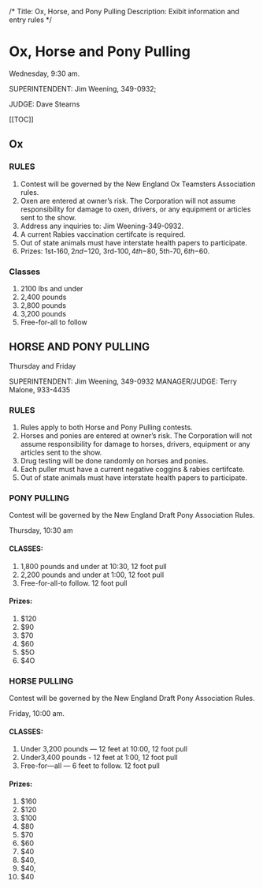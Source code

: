 /*
Title: Ox, Horse, and Pony Pulling
Description: Exibit information and entry rules
*/

# Ox, Horse and Pony Pulling
Wednesday, 9:30 am.

SUPERINTENDENT: Jim Weening, 349-0932; 

JUDGE: Dave Stearns


[[TOC]]

## Ox

### RULES
1. Contest will be governed by the New England Ox Teamsters Association rules.
2. Oxen are entered at owner’s risk. The Corporation will not assume responsibility for
damage to oxen, drivers, or any equipment or articles sent to the show.
3. Address any inquiries to: Jim Weening-349-0932.
4. A current Rabies vaccination certifcate is required.
5. Out of state animals must have interstate health papers to participate.
6. Prizes: 1st-$160, 2nd-$120, 3rd-$100, 4th-$80, 5th-$70, 6th-$60.

### Classes
1. 2100 lbs and under
2. 2,400 pounds
3. 2,800 pounds
4. 3,200 pounds
5. Free-for-all to follow


## HORSE AND PONY PULLING
Thursday and Friday

SUPERINTENDENT: Jim Weening, 349-0932
MANAGER/JUDGE: Terry Malone, 933-4435

### RULES
1. Rules apply to both Horse and Pony Pulling contests.
2. Horses and ponies are entered at owner’s risk. The Corporation will not assume responsibility for
damage to horses, drivers, equipment or any articles sent to the show.
3. Drug testing will be done randomly on horses and ponies.
4. Each puller must have a current negative coggins & rabies certifcate.
5. Out of state animals must have interstate health papers to participate.

### PONY PULLING

Contest will be governed by the New England Draft Pony Association Rules.

Thursday, 10:30 am

#### CLASSES:
1. 1,800 pounds and under at 10:30, 12 foot pull
2. 2,200 pounds and under at 1:00, 12 foot pull
3. Free-for-all-to follow. 12 foot pull

#### Prizes:
1. $120
2. $90
3. $70
4. $60
5. $5O
6. $4O

### HORSE PULLING
Contest will be governed by the New England Draft Pony Association Rules.

Friday, 10:00 am.

#### CLASSES:
1. Under 3,200 pounds — 12 feet at 10:00, 12 foot pull
2. Under3,400 pounds - 12 feet at 1:00, 12 foot pull
3. Free-for—all — 6 feet to follow. 12 foot pull

#### Prizes: 
1. $160
2. $120
3. $100
4. $80
5. $70
6. $60
7. $40
8. $40, 
9. $40,
10. $40

